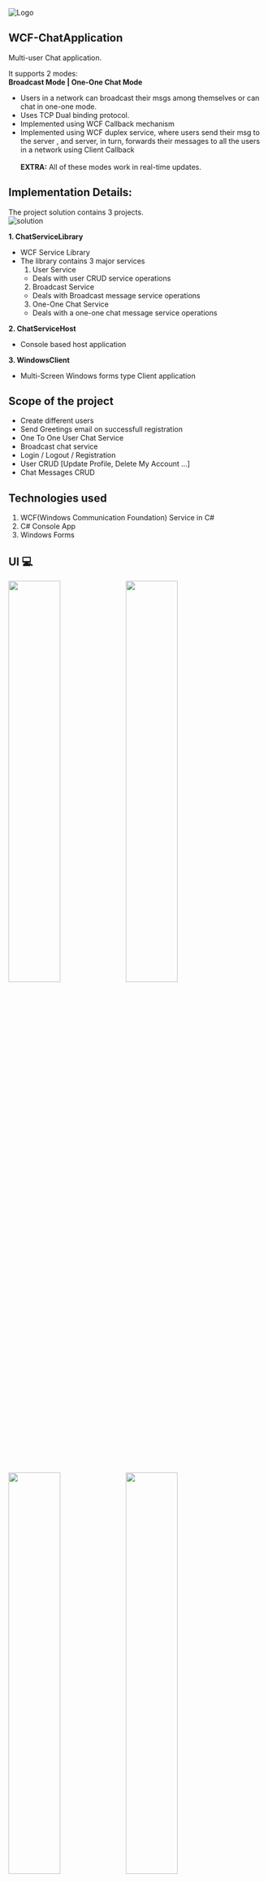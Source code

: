 ![Logo](https://user-images.githubusercontent.com/48133426/108637853-81771d80-74b2-11eb-8bca-c891660e59a6.jpg)

## WCF-ChatApplication
Multi-user Chat application.

It supports 2 modes: <br>
**Broadcast Mode  | One-One Chat Mode** <br> 
- Users in a network can broadcast their msgs among themselves or can chat in one-one mode. 
- Uses TCP Dual binding protocol. 
- Implemented using WCF Callback mechanism
- Implemented using WCF duplex service, where users send their msg to the server , and server, in turn, forwards their messages to all the users in a network using Client Callback <br> <br>
**EXTRA:** All of these modes work in real-time updates.

## Implementation Details:
The project solution contains 3 projects. <br>
![solution](https://user-images.githubusercontent.com/48133426/108638225-2d6d3880-74b4-11eb-8047-b4096ec9089f.jpg)

**1. ChatServiceLibrary** 
  - WCF Service Library 
  - The library contains 3 major services
    1. User Service
    - Deals with user CRUD service operations
    2. Broadcast Service
    - Deals with Broadcast message service operations
    3. One-One Chat Service
    - Deals with a one-one chat message service operations

**2. ChatServiceHost** 
- Console based host application

**3. WindowsClient**
- Multi-Screen Windows forms type Client application


## Scope of the project
- Create different users
- Send Greetings email on successfull registration
- One To One User Chat Service
- Broadcast chat service
- Login / Logout / Registration
- User CRUD [Update Profile, Delete My Account ...]
- Chat Messages CRUD

## Technologies used
1. WCF(Windows Communication Foundation) Service in C#
2. C# Console App
3. Windows Forms

## UI 💻
<img src="https://user-images.githubusercontent.com/48133426/108638536-d5373600-74b5-11eb-96e6-5a6ed4ad6f55.jpg" width="45%"></img> <img src="https://user-images.githubusercontent.com/48133426/108638542-d7999000-74b5-11eb-82d8-1340aa6cd97d.jpg" width="45%"></img> <img src="https://user-images.githubusercontent.com/48133426/108638553-dcf6da80-74b5-11eb-8ec1-7626d4866e18.jpg" width="45%"></img> <img src="https://user-images.githubusercontent.com/48133426/108638559-dff1cb00-74b5-11eb-997c-b4aae27dacb2.jpg" width="45%"></img> <img src="https://user-images.githubusercontent.com/48133426/108638563-e4b67f00-74b5-11eb-9442-c937cad2a4db.png" width="45%"></img> <img src="https://user-images.githubusercontent.com/48133426/108638566-e718d900-74b5-11eb-9498-8e9d1c7e1a91.png" width="45%"></img> 

## Live Demo
[Visit Demo](http://bit.ly/soc_project_demo) <br>
[Presentation_Doc](http://bit.ly/soc_project_demo_doc)

---------

```javascript

if (youEnjoyed) {
    starThisRepository();
}

```

-----------

## Thank You
- Author : [Nevil Parmar](https://nevilparmar.me)
